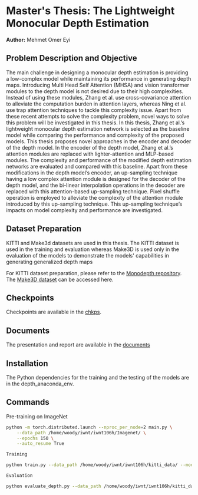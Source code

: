 # Master's Thesis: The Lightweight Monocular Depth Estimation

**Author:** Mehmet Omer Eyi

 ## Problem Description and Objective

The main challenge in designing a monocular depth estimation is providing a low-complex
model while maintaining its performance in generating depth maps. Introducing 
Multi Head Self Attention (MHSA) and vision transformer modules to the
depth model is not desired due to their high complexities. Instead of using these
modules, Zhang et al. use cross-covariance attention to alleviate the computation
burden in attention layers, whereas Ning et al. use trap attention techniques to tackle
this complexity issue. Apart from these recent attempts to solve the complexity problem, 
novel ways to solve this problem will be investigated in this thesis. In
this thesis, Zhang et al.’s lightweight monocular depth estimation network is selected
as the baseline model while comparing the performance and complexity of the 
proposed models. This thesis proposes novel approaches in the encoder and decoder of
the depth model. In the encoder of the depth model, Zhang et al.’s attention modules are 
replaced with lighter-attention and MLP-based modules. The complexity and
performance of the modified depth estimation networks are evaluated and compared
with this baseline. Apart from these modifications in the depth model’s encoder, an
up-sampling technique having a low complex attention module is designed for the decoder 
of the depth model, and the bi-linear interpolation operations in the decoder
are replaced with this attention-based up-sampling technique. Pixel shuffle operation
is employed to alleviate the complexity of the attention module introduced by this
up-sampling technique. This up-sampling technique’s impacts on model complexity
and performance are investigated.

## Dataset Preparation

KITTI and Make3d datasets are used in this thesis. The KITTI dataset is used in the training and evaluation whereas Make3D is used only in the evaluation of the models to demonstrate the models' capabilities in generating generalized depth maps  

For KITTI dataset preparation, please refer to the [Monodepth repository](https://github.com/nianticlabs/monodepth2).
The [Make3D dataset](http://make3d.cs.cornell.edu/data.html) can be accessed here.

## Checkpoints
Checkpoints are available in the [chkps](https://drive.google.com/drive/folders/1-smHjqesz2kR1EoDAMLq0UPjgcgGOlKr?usp=drive_link).

## Documents
The presentation and report are available in the [documents](https://drive.google.com/drive/folders/1GAAg6Xuo40oYEsniGuuuYDjmV5iPLaB3?usp=sharing)

## Installation
The Python dependencies for the training and the testing of the models are in the depth_anaconda_env.

## Commands

Pre-training on ImageNet 

```bash
python -m torch.distributed.launch --nproc_per_node=2 main.py \
    --data_path /home/woody/iwnt/iwnt106h/Imagenet/ \
    --epochs 150 \
    --auto_resume True

Training 

python train.py --data_path /home/woody/iwnt/iwnt106h/kitti_data/ --model_name my_train --load_weights_folder /home/hpc/iwnt/iwnt106h/Swift_Former_Lite_Mono/latest_weights/ --split eigen_zhou --num_epochs 60 --batch_size 12  --lr 0.0001 5e-6 31 0.0001 1e-5 31

Evaluation

python evaluate_depth.py --data_path /home/woody/iwnt/iwnt106h/kitti_data/ --load_weights_folder /home/vault/iwnt/iwnt106h/Modified_Mixer_chkp/MLP_Wave/Run_2/my_train/models/weights_45/

